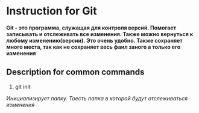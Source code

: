 # Instruction for Git

**Git - это программа, служащая для контроля версий. Помогает записывать и отслеживать все изменения. Также можно вернуться к любому изменению(версии). Это очень удобно. Также сохраняет много места, так как не сохраняет весь фаил заного а только его изменения**

## Description for common commands

1. git init

*Инициализирует папку. Тоесть папка в которой будут отслеживаться изменения*

